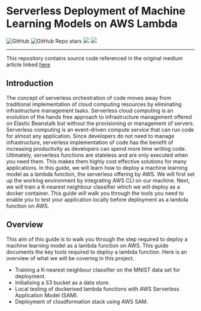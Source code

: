 # Serverless Deployment of Machine Learning Models on AWS Lambda

![GitHub](https://img.shields.io/github/license/lloydhamilton/aws_lambda_no_authoriser?logo=GitHub&style=plastic) ![GitHub Repo stars](https://img.shields.io/github/stars/lloydhamilton/aws_lambda_no_authoriser?logo=GitHub&style=plastic) ![](https://img.shields.io/badge/-Docker-blue?style=plastic&logo=Docker) ![](https://img.shields.io/badge/-AWS-orange?style=plastic&logo=Amazon-AWS)

<hr>

This  repository contains source code referenced in the original medium article linked [here](https://medium.com/towards-data-science/serverless-deployment-of-machine-learning-models-on-aws-lambda-5bd1ca9b5c42)

## Introduction

The concept of serverless orchestration of code moves away from traditional implementation of cloud computing resources by eliminating infrastructure management tasks. Serverless cloud computing is an evolution of the hands free approach to infrastructure management offered on Elastic Beanstalk but without the provisioning or management of servers.
Serverless computing is an event-driven compute service that can run code for almost any application. Since developers do not need to manage infrastructure, serverless implementation of code has the benefit of increasing productivity as developers can spend more time writing code. Ultimately, serverless functions are stateless and are only executed when you need them. This makes them highly cost effective solutions for many applications.
In this guide, we will learn how to deploy a machine learning model as a lambda function, the serverless offering by AWS. We will first set up the working environment by integrating AWS CLI on our machine. Next, we will train a K-nearest neighbour classifier which we will deploy as a docker container. This guide will walk you through the tools you need to enable you to test your application locally before deployment as a lambda function on AWS.

## Overview

This aim of this guide is to walk you through the step required to deploy a machine learning model as a lambda function on AWS. This guide documents the key tools required to deploy a lambda function. Here is an overview of what we will be covering in this project.

* Training a K-nearest neighbour classifier on the MNIST data set for deployment.
* Initialising a S3 bucket as a data store.
* Local testing of dockerised lambda functions with AWS Serverless Application Model (SAM).
* Deployment of cloudformation stack using AWS SAM.

